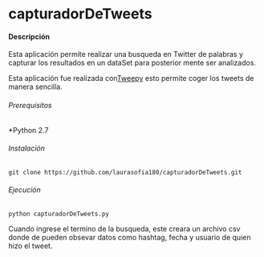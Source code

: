 # capturadorDeTweets

#### Descripción

Esta aplicación permite realizar una busqueda en Twitter de palabras y capturar los resultados en un dataSet para posterior mente ser analizados.

Esta aplicación fue realizada con[Tweepy](http://tweepy.readthedocs.io/en/v3.5.0/getting_started.html) esto permite coger los tweets de manera sencilla.

###### Prerequisitos

*Python 2.7

###### Instalación 

`git clone https://github.com/laurasofia180/capturadorDeTweets.git`

###### Ejecución

`python capturadorDeTweets.py`

Cuando ingrese el termino de la busqueda, este creara un archivo csv donde de pueden obsevar datos como hashtag, fecha y usuario de quien hizo el tweet.



